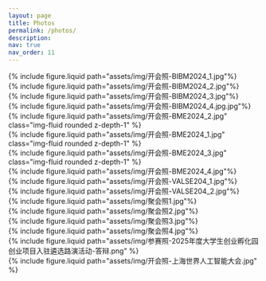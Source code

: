 ```yaml
---
layout: page
title: Photos
permalink: /photos/
description: 
nav: true
nav_order: 11
---
```


 <div class="row row-cols-2">
    <div class="col">
        {% include figure.liquid path="assets/img/开会照-BIBM2024_1.jpg"%}
    </div>
    <div class="col">
        {% include figure.liquid path="assets/img/开会照-BIBM2024_2.jpg"%}
    </div>
    <div class="col">
        {% include figure.liquid path="assets/img/开会照-BIBM2024_3.jpg"%}
    </div>
    <div class="col">
        {% include figure.liquid path="assets/img/开会照-BIBM2024_4.jpg.jpg"%}
    </div>
  </div>
  
 <div class="row align-items-center"> 
    <div class="col-sm mt-3 mt-md-0">
        {% include figure.liquid path="assets/img/开会照-BME2024_2.jpg" class="img-fluid rounded z-depth-1" %}
    </div>
    <div class="col-sm mt-3 mt-md-0">
        {% include figure.liquid path="assets/img/开会照-BME2024_1.jpg" class="img-fluid rounded z-depth-1" %}
    </div>
    <div class="col-sm mt-3 mt-md-0">
        {% include figure.liquid path="assets/img/开会照-BME2024_3.jpg" class="img-fluid rounded z-depth-1" %}
    </div>
  </div>
  
<div class="row row-cols-2">
    <div class="col">
        {% include figure.liquid path="assets/img/开会照-BME2024_4.jpg"%}
    </div>
    <div class="col">
        {% include figure.liquid path="assets/img/开会照-VALSE204_1.jpg"%}
    </div>
    <div class="col">
        {% include figure.liquid path="assets/img/开会照-VALSE204_2.jpg"%}
    </div>
    <div class="col">
        {% include figure.liquid path="assets/img/聚会照1.jpg"%}
    </div>
    <div class="col">
        {% include figure.liquid path="assets/img/聚会照2.jpg"%}
    </div>  
    <div class="col">
        {% include figure.liquid path="assets/img/聚会照3.jpg"%}
    </div>
    <div class="col">
        {% include figure.liquid path="assets/img/聚会照4.jpg"%}
    </div> 
    <div class="col">
        {% include figure.liquid path="assets/img/参赛照-2025年度大学生创业孵化园创业项目入驻遴选路演活动-答辩.png" %}
    </div>
    <div class="col">
        {% include figure.liquid path="assets/img/开会照-上海世界人工智能大会.jpg" %}
    </div>
</div>
